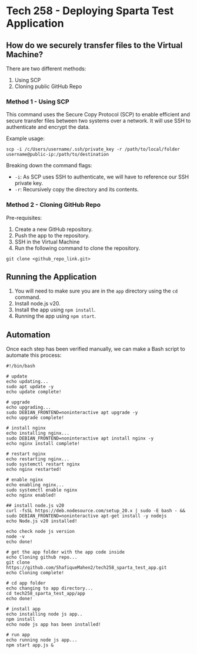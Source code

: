 # Tech 258 - Deploying Sparta Test Application

## How do we securely transfer files to the Virtual Machine?

There are two different methods: <br>
1) Using SCP
2) Cloning public GitHub Repo

### Method 1 - Using SCP
This command uses the Secure Copy Protocol (SCP) to enable efficient and secure transfer files between two systems over a network. It will use SSH to authenticate and encrypt the data.

Example usage: <br>
```
scp -i /c/Users/username/.ssh/private_key -r /path/to/local/folder username@public-ip:/path/to/destination
```

Breaking down the command flags:

- `-i`: As SCP uses SSH to authenticate, we will have to reference our SSH private key.
- `-r`: Recursively copy the directory and its contents.

### Method 2 - Cloning GitHub Repo
Pre-requisites: <br>
1) Create a new GitHub repository.
2) Push the app to the repository.
3) SSH in the Virtual Machine
4) Run the following command to clone the repository.
```
git clone <github_repo_link.git>
```

## Running the Application
1) You will need to make sure you are in the `app` directory using the `cd` command.
2) Install node.js v20.
3) Install the app using `npm install`.
4) Running the app using `npm start`.

## Automation
Once each step has been verified manually, we can make a Bash script to automate this process:

```
#!/bin/bash
 
# update
echo updating...
sudo apt update -y
echo update complete!
 
# upgrade
echo upgrading...
sudo DEBIAN_FRONTEND=noninteractive apt upgrade -y
echo upgrade complete!
 
# install nginx
echo installing nginx...
sudo DEBIAN_FRONTEND=noninteractive apt install nginx -y
echo nginx install complete!
 
# restart nginx
echo restarting nginx...
sudo systemctl restart nginx
echo nginx restarted!

# enable nginx
echo enabling nginx...
sudo systemctl enable nginx
echo nginx enabled!

## install node.js v20
curl -fsSL https://deb.nodesource.com/setup_20.x | sudo -E bash - && sudo DEBIAN_FRONTEND=noninteractive apt-get install -y nodejs
echo Node.js v20 installed!

echo check node js version
node -v
echo done!

# get the app folder with the app code inside
echo Cloning github repo...
git clone https://github.com/ShafiqueMahen2/tech258_sparta_test_app.git
echo Cloning complete!

# cd app folder
echo changing to app directory...
cd tech258_sparta_test_app/app
echo done!

# install app
echo installing node js app..
npm install
echo node js app has been installed!

# run app
echo running node js app...
npm start app.js &
```

